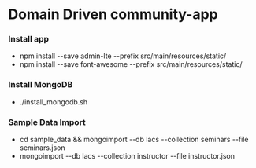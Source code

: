 # Domain Driven community-app

### Install app
* npm install --save admin-lte --prefix src/main/resources/static/
* npm install --save font-awesome --prefix src/main/resources/static/

### Install MongoDB 
* ./install_mongodb.sh

### Sample Data Import
* cd sample_data && mongoimport --db lacs --collection seminars --file seminars.json
* mongoimport --db lacs --collection instructor --file instructor.json